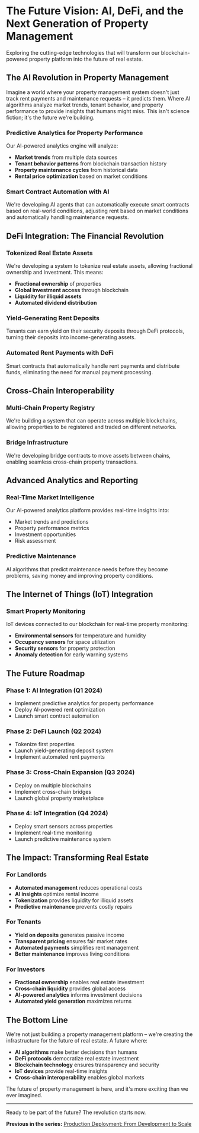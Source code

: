 # The Future Vision: AI, DeFi, and the Next Generation of Property Management

Exploring the cutting-edge technologies that will transform our blockchain-powered property platform into the future of real estate.

## The AI Revolution in Property Management

Imagine a world where your property management system doesn't just track rent payments and maintenance requests – it predicts them. Where AI algorithms analyze market trends, tenant behavior, and property performance to provide insights that humans might miss. This isn't science fiction; it's the future we're building.

### Predictive Analytics for Property Performance

Our AI-powered analytics engine will analyze:
- **Market trends** from multiple data sources
- **Tenant behavior patterns** from blockchain transaction history
- **Property maintenance cycles** from historical data
- **Rental price optimization** based on market conditions

### Smart Contract Automation with AI

We're developing AI agents that can automatically execute smart contracts based on real-world conditions, adjusting rent based on market conditions and automatically handling maintenance requests.

## DeFi Integration: The Financial Revolution

### Tokenized Real Estate Assets

We're developing a system to tokenize real estate assets, allowing fractional ownership and investment. This means:
- **Fractional ownership** of properties
- **Global investment access** through blockchain
- **Liquidity for illiquid assets**
- **Automated dividend distribution**

### Yield-Generating Rent Deposits

Tenants can earn yield on their security deposits through DeFi protocols, turning their deposits into income-generating assets.

### Automated Rent Payments with DeFi

Smart contracts that automatically handle rent payments and distribute funds, eliminating the need for manual payment processing.

## Cross-Chain Interoperability

### Multi-Chain Property Registry

We're building a system that can operate across multiple blockchains, allowing properties to be registered and traded on different networks.

### Bridge Infrastructure

We're developing bridge contracts to move assets between chains, enabling seamless cross-chain property transactions.

## Advanced Analytics and Reporting

### Real-Time Market Intelligence

Our AI-powered analytics platform provides real-time insights into:
- Market trends and predictions
- Property performance metrics
- Investment opportunities
- Risk assessment

### Predictive Maintenance

AI algorithms that predict maintenance needs before they become problems, saving money and improving property conditions.

## The Internet of Things (IoT) Integration

### Smart Property Monitoring

IoT devices connected to our blockchain for real-time property monitoring:
- **Environmental sensors** for temperature and humidity
- **Occupancy sensors** for space utilization
- **Security sensors** for property protection
- **Anomaly detection** for early warning systems

## The Future Roadmap

### Phase 1: AI Integration (Q1 2024)
- Implement predictive analytics for property performance
- Deploy AI-powered rent optimization
- Launch smart contract automation

### Phase 2: DeFi Launch (Q2 2024)
- Tokenize first properties
- Launch yield-generating deposit system
- Implement automated rent payments

### Phase 3: Cross-Chain Expansion (Q3 2024)
- Deploy on multiple blockchains
- Implement cross-chain bridges
- Launch global property marketplace

### Phase 4: IoT Integration (Q4 2024)
- Deploy smart sensors across properties
- Implement real-time monitoring
- Launch predictive maintenance system

## The Impact: Transforming Real Estate

### For Landlords
- **Automated management** reduces operational costs
- **AI insights** optimize rental income
- **Tokenization** provides liquidity for illiquid assets
- **Predictive maintenance** prevents costly repairs

### For Tenants
- **Yield on deposits** generates passive income
- **Transparent pricing** ensures fair market rates
- **Automated payments** simplifies rent management
- **Better maintenance** improves living conditions

### For Investors
- **Fractional ownership** enables real estate investment
- **Cross-chain liquidity** provides global access
- **AI-powered analytics** informs investment decisions
- **Automated yield generation** maximizes returns

## The Bottom Line

We're not just building a property management platform – we're creating the infrastructure for the future of real estate. A future where:

- **AI algorithms** make better decisions than humans
- **DeFi protocols** democratize real estate investment
- **Blockchain technology** ensures transparency and security
- **IoT devices** provide real-time insights
- **Cross-chain interoperability** enables global markets

The future of property management is here, and it's more exciting than we ever imagined.

---

Ready to be part of the future? The revolution starts now.

**Previous in the series:** [Production Deployment: From Development to Scale](#) 